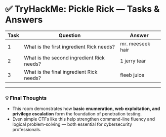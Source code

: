 # ✅ TryHackMe: Pickle Rick — Tasks & Answers

| Task | Question | Answer |
|------|-----------|--------|
| 1 | What is the first ingredient Rick needs? | mr. meeseek hair |
| 2 | What is the second ingredient Rick needs? | 1 jerry tear |
| 3 | What is the final ingredient Rick needs? | fleeb juice |

---

### 💡 Final Thoughts
- This room demonstrates how **basic enumeration, web exploitation, and privilege escalation** form the foundation of penetration testing.  
- Even simple CTFs like this help strengthen command-line fluency and logical problem-solving — both essential for cybersecurity professionals.
